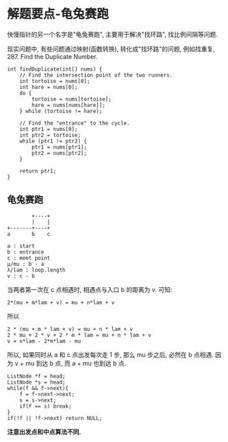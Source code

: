 # 解题要点-龟兔赛跑

快慢指针的另一个名字是"龟兔赛跑", 主要用于解决"找环路", 找比例间隔等问题.

现实问题中, 有些问题通过映射(函数转换), 转化成"找环路"的问题, 例如找重复, 287. Find the Duplicate Number.

	int findDuplicate(int[] nums) {
        // Find the intersection point of the two runners.
        int tortoise = nums[0];
        int hare = nums[0];
        do {
            tortoise = nums[tortoise];
            hare = nums[nums[hare]];
        } while (tortoise != hare);
		
        // Find the "entrance" to the cycle.
        int ptr1 = nums[0];
        int ptr2 = tortoise;
        while (ptr1 != ptr2) {
            ptr1 = nums[ptr1];
            ptr2 = nums[ptr2];
        }
		
        return ptr1;
    }

## 龟兔赛跑

	        +----+
	        |    |
	+-------+----+
	a       b    c
    
	a : start
	b : entrance
	c : meet point
	μ/mu : b - a
	λ/lam : loop.length
	v : c - b

当两者第一次在 c 点相遇时, 相遇点与入口 b 的距离为 v. 可知:

	2*(mu + m*lam + v) = mu + n*lam + v

所以

	2 * (mu + m * lam + v) = mu + n * lam + v
	2 * mu + 2 * v + 2 * m * lam = mu + n * lam + v
	v = n*lam - 2*m*lam - mu

所以, 如果同时从 a 和 c 点出发每次走 1 步, 那么 mu 步之后, 必然在 b 点相遇. 因为 v + mu 到达 b 点, 而 a + mu 也到达 b 点.

	ListNode *f = head;
	ListNode *s = head;
	while(f && f->next){
		f = f->next->next;
		s = s->next;
		if(f == s) break;
	}
	if(!f || !f->next) return NULL;

**注意出发点和中点算法不同.**
